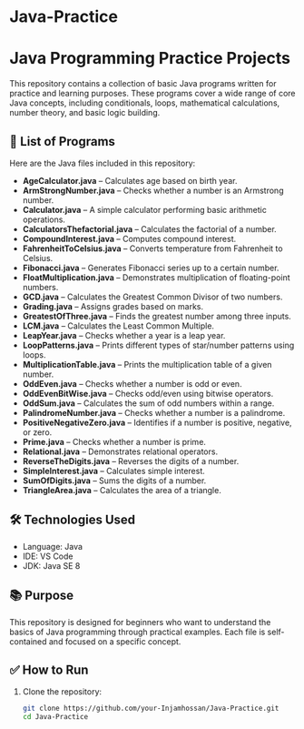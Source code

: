 # Java-Practice
# Java Programming Practice Projects

This repository contains a collection of basic Java programs written for practice and learning purposes. These programs cover a wide range of core Java concepts, including conditionals, loops, mathematical calculations, number theory, and basic logic building.

## 📁 List of Programs

Here are the Java files included in this repository:

- **AgeCalculator.java** – Calculates age based on birth year.
- **ArmStrongNumber.java** – Checks whether a number is an Armstrong number.
- **Calculator.java** – A simple calculator performing basic arithmetic operations.
- **CalculatorsThefactorial.java** – Calculates the factorial of a number.
- **CompoundInterest.java** – Computes compound interest.
- **FahrenheitToCelsius.java** – Converts temperature from Fahrenheit to Celsius.
- **Fibonacci.java** – Generates Fibonacci series up to a certain number.
- **FloatMultiplication.java** – Demonstrates multiplication of floating-point numbers.
- **GCD.java** – Calculates the Greatest Common Divisor of two numbers.
- **Grading.java** – Assigns grades based on marks.
- **GreatestOfThree.java** – Finds the greatest number among three inputs.
- **LCM.java** – Calculates the Least Common Multiple.
- **LeapYear.java** – Checks whether a year is a leap year.
- **LoopPatterns.java** – Prints different types of star/number patterns using loops.
- **MultiplicationTable.java** – Prints the multiplication table of a given number.
- **OddEven.java** – Checks whether a number is odd or even.
- **OddEvenBitWise.java** – Checks odd/even using bitwise operators.
- **OddSum.java** – Calculates the sum of odd numbers within a range.
- **PalindromeNumber.java** – Checks whether a number is a palindrome.
- **PositiveNegativeZero.java** – Identifies if a number is positive, negative, or zero.
- **Prime.java** – Checks whether a number is prime.
- **Relational.java** – Demonstrates relational operators.
- **ReverseTheDigits.java** – Reverses the digits of a number.
- **SimpleInterest.java** – Calculates simple interest.
- **SumOfDigits.java** – Sums the digits of a number.
- **TriangleArea.java** – Calculates the area of a triangle.

## 🛠 Technologies Used

- Language: Java
- IDE: VS Code
- JDK: Java SE 8

## 📚 Purpose

This repository is designed for beginners who want to understand the basics of Java programming through practical examples. Each file is self-contained and focused on a specific concept.

## ✅ How to Run

1. Clone the repository:
   ```bash
   git clone https://github.com/your-Injamhossan/Java-Practice.git
   cd Java-Practice
